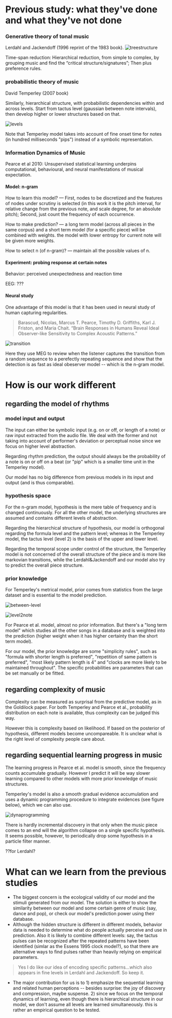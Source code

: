 # Previous study: what they've done and what they've not done
### Generative theory of tonal music
Lerdahl and Jackendoff (1996 reprint of the 1983 book).
![treestructure](Lerdahl.jpg)

Time-span reduction: Hierarchical reduction, from simple to complex, by grouping music and find the “critical structure/signatures”; Then plus preference rules.

### probabilistic theory of music
David Temperley (2007 book)

Similarly, hierarchical structure, with probabilistic dependencies within and across levels. Start from tactus level (gaussian between note intervals), then develop higher or lower structures based on that.

![levels](Temperley.jpg)

Note that Temperley model takes into account of fine onset time for notes (in hundred milliseconds "pips") instead of a symbolic representation. 

### Information Dynamics of Music

Pearce et al 2010: Unsupervised statistical learning underpins computational, behavioural, and neural manifestations of musical expectation. 

#### Model: n-gram

How to learn this model? — First, nodes to be discretized and the features of nodes under scrutiny is selected (in this work it is the pitch interval, for relative change from the previous note, and scale degree, for an absolute pitch); Second, just count the frequency of each occurrence.

How to make prediction? — a long term model (across all pieces in the same corpus) and a short term model (for a specific piece) will be combined with weights. the model with lower entropy for current note will be given more weights.

How to select n (of n-gram)? — maintain all the possible values of n.

#### Experiment: probing response at certain notes

Behavior: perceived unexpectedness and reaction time

EEG: ???

#### Neural study

One advantage of this model is that it has been used in neural study of human capturing regularities.
> Barascud, Nicolas, Marcus T. Pearce, Timothy D. Griffiths, Karl J. Friston, and Maria Chait. “Brain Responses in Humans Reveal Ideal Observer-like Sensitivity to Complex Acoustic Patterns.” 

![transition](Barascud2016.png)

Here they use MEG to review when the listener captures the transition from a random sequence to a perefectly repeating sequence and show that the detection is as fast as ideal obeserver model -- which is the n-gram model.

# How is our work different
## regarding the model of rhythms
### model input and output
The input can either be symbolic input (e.g. on or off, or length of a note) or raw input extracted from the audio file. We deal with the former and not taking into account of performer's deviation or perceptual noise since we focus on higher level abstraction. 

Regarding rhythm prediction, the output should always be the probability of a note is on or off on a beat (or "pip" which is a smaller time unit in the Temperley model). 

Our model has no big difference from previous models in its input and output (and is thus comparable). 

### hypothesis space
For the n-gram model, hypothesis is the mere table of frequency and is changed continuously. For all the other model, the underlying structures are assumed and contains different levels of abstraction. 

Regarding the hierarchical structure of hypothesis, our model is orthogonal regarding the formula level and the pattern level; whereas in the Temperley model, the tactus level (level 2) is the basis of the upper and lower level.

Regarding the temporal scope under control of the structure, the Temperley model is not concerned of the overall structure of the piece and is more like markovian transitions, while the Lerdahl&Jackendoff and our model also try to predict the overall piece structure. 

### prior knowledge
For Temperley's metrical model, prior comes from statistics from the large dataset and is essential to the model prediction.

![between-level](Temperley_prior1.jpg)

![level2note](Temperley_prior2.jpg)

For Pearce et al. model, almost no prior information. But there's a "long term model" which studies all the other songs in a database and is weighted into the prediction (higher weight when it has higher certainty than the short term model).

For our model, the prior knowledge are some "simplicity rules", such as "formula with shorter length is preferred", "repetition of same pattern is preferred", "most likely pattern length is 4" and "clocks are more likely to be maintained throughout". The specific probabilities are parameters that can be set manually or be fitted.

## regarding complexity of music
Complexity can be measured as surprisal from the predictive model, as in the Goldilock paper. For both Temperley and Pearce et al., probability distribution on each note is available, thus complexity can be judged this way. 

However this is complexity based on likelihood. If based on the posterior of hypothesis, different models become uncompareable. It is unclear what is the right level of complexity people care about.

## regarding sequential learning progress in music
The learning progress in Pearce et al. model is smooth, since the frequency counts accumulate gradually. However I predict it will be way slower learning compared to other models with more prior knowledge of music structures.

Temperley's model is also a smooth gradual evidence accumulation and uses a dynamic programming procedure to integrate evidences (see figure below), which we can also use. 

![dynaprogramming](Temperley_dynaprogm.png)

There is hardly incremental discovery in that only when the music piece comes to an end will the algorithm collapse on a single specific hypothesis. It seems possible, however, to periodically drop some hypothesis in a particle filter manner. 

??for Lerdahl?


# What can we learn from the previous studies
- The biggest concern is the ecological validity of our model and the stimuli generated from our model. The solution is either to show the similarity between our model and some certain genre of music (say, dance and pop), or check our model's prediction power using their database.
- Although the hidden structure is different in different models, behavior data is needed to determine what do people actually perceive and use in prediction. Also it is likely to combine different levels: say, the tactus pulses can be recognized after the repeated patterns have been identified (simlar as the Essens 1995 clock model?), so that there are alternative ways to find pulses rather than heavily relying on empirical parameters. 

> Yes I do like our idea of encoding specific patterns...which also appears in fine levels in Lerdahl and Jackendoff. So keep it.

- The major contribution for us is to 1) emphasize the sequential learning and related human perceptions -- besides surprise: the joy of discovery and compression, maybe suspense. 2) since we focus on the temporal dynamics of learning, even though there is hierarchical structure in our model, we don't assume all levels are learned simultaneously. this is rather an empirical question to be tested.